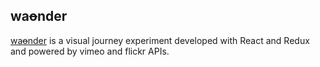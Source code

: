 ## wa~~o~~nder

[wa~~o~~nder](http://www.waonder.com) is a visual journey experiment developed with React and Redux and powered by vimeo and flickr APIs.
